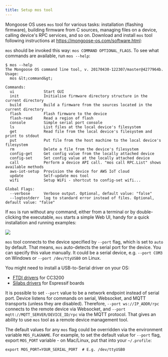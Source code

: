 ```yaml
---
title: Setup mos tool
---
```


Mongoose OS uses `mos` tool for various tasks:
installation (flashing firmware), building firmware from C sources,
managing files on
a device, calling device's RPC services, and so on.
Download and install `mos` tool following instructions
at https://mongoose-os.com/software.html:



`mos` should be invoked this way: `mos COMMAND OPTIONAL_FLAGS`.
To see what commands are available, run `mos --help`:

```
$ mos --help
The Mongoose OS command line tool, v. 20170430-122307/master@4277964b. Usage:
  mos &lt;command&gt;

Commands:
  ui             Start GUI
  init           Initialise firmware directory structure in the current directory
  build          Build a firmware from the sources located in the current directory
  flash          Flash firmware to the device
  flash-read     Read a region of flash
  console        Simple serial port console
  ls             List files at the local device's filesystem
  get            Read file from the local device's filesystem and print to stdout
  put            Put file from the host machine to the local device's filesystem
  rm             Delete a file from the device's filesystem
  config-get     Get config value from the locally attached device
  config-set     Set config value at the locally attached device
  call           Perform a device API call. "mos call RPC.List" shows available methods
  aws-iot-setup  Provision the device for AWS IoT cloud
  update         Self-update mos tool
  wifi           Setup WiFi - shortcut to config-set wifi...

Global Flags:
  --verbose      Verbose output. Optional, default value: "false"
  --logtostderr  log to standard error instead of files. Optional, default value: "false"

```

If `mos` is run without any
command, either from a terminal or by double-clicking the executable,
`mos` starts a simple Web UI, handy for a quick installation and running
examples:

![](media/mos1.png)


`mos` tool connects to the device specified by `--port` flag, which is
set to `auto` by default. That means, `mos` auto-detects the serial port
for the device. You can specify this value manually. It could be a
serial device,  e.g. `--port COM3` on Windows or `--port /dev/ttyUSB0` on Linux.

You might need to install a USB-to-Serial driver on your OS:

- [FTDI drivers](http://www.ftdichip.com/Drivers/VCP.htm) for CC3200
- [Silabs drivers](https://www.silabs.com/products/mcu/Pages/USBtoUARTBridgeVCPDrivers.aspx) for Espressif boards

It is possible to set `--port` value to be a network endpoint instead of
serial port. Device listens for commands on serial, Websocket, and MQTT
transports (unless they are disabled). Therefore, `--port ws://IP_ADDR/rpc`
connects to the remote device via Websocket, and
`--port mqtt://MQTT_SERVER/DEVICE_ID/rpc` via the MQTT protocol.
That gives an ability to use `mos` tool as a remote device management tool.

The default values for any `mos` flag could be overridden via the
environment variable `MOS_FLAGNAME`. For example, to set the default value
for `--port` flag, export `MOS_PORT` variable - on Mac/Linux,
put that into your `~/.profile`:

```
export MOS_PORT=YOUR_SERIAL_PORT  # E.g. /dev/ttyUSB0
```
